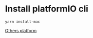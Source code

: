 # Install platformIO cli
```
yarn install-mac
```
[Others platform](https://docs.platformio.org/en/latest/core/installation/methods/index.html)

